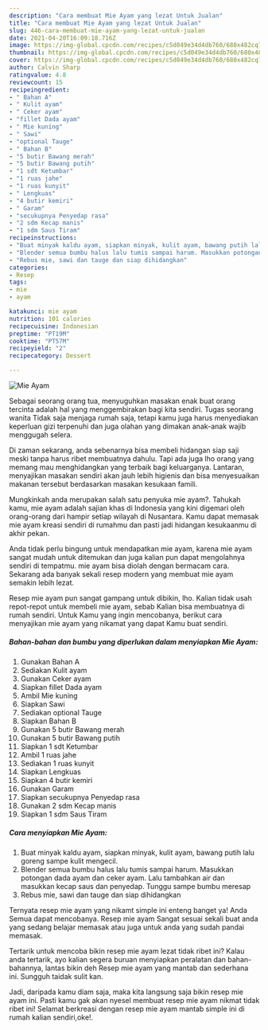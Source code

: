 ```yaml
---
description: "Cara membuat Mie Ayam yang lezat Untuk Jualan"
title: "Cara membuat Mie Ayam yang lezat Untuk Jualan"
slug: 446-cara-membuat-mie-ayam-yang-lezat-untuk-jualan
date: 2021-04-20T16:09:18.716Z
image: https://img-global.cpcdn.com/recipes/c5d049e34d4db760/680x482cq70/mie-ayam-foto-resep-utama.jpg
thumbnail: https://img-global.cpcdn.com/recipes/c5d049e34d4db760/680x482cq70/mie-ayam-foto-resep-utama.jpg
cover: https://img-global.cpcdn.com/recipes/c5d049e34d4db760/680x482cq70/mie-ayam-foto-resep-utama.jpg
author: Calvin Sharp
ratingvalue: 4.8
reviewcount: 15
recipeingredient:
- " Bahan A"
- " Kulit ayam"
- " Ceker ayam"
- "fillet Dada ayam"
- " Mie kuning"
- " Sawi"
- "optional Tauge"
- " Bahan B"
- "5 butir Bawang merah"
- "5 butir Bawang putih"
- "1 sdt Ketumbar"
- "1 ruas jahe"
- "1 ruas kunyit"
- " Lengkuas"
- "4 butir kemiri"
- " Garam"
- "secukupnya Penyedap rasa"
- "2 sdm Kecap manis"
- "1 sdm Saus Tiram"
recipeinstructions:
- "Buat minyak kaldu ayam, siapkan minyak, kulit ayam, bawang putih lalu goreng sampe kulit mengecil."
- "Blender semua bumbu halus lalu tumis sampai harum. Masukkan potongan dada ayam dan ceker ayam. Lalu tambahkan air dan masukkan kecap saus dan penyedap. Tunggu sampe bumbu meresap"
- "Rebus mie, sawi dan tauge dan siap dihidangkan"
categories:
- Resep
tags:
- mie
- ayam

katakunci: mie ayam 
nutrition: 101 calories
recipecuisine: Indonesian
preptime: "PT19M"
cooktime: "PT57M"
recipeyield: "2"
recipecategory: Dessert

---
```



![Mie Ayam](https://img-global.cpcdn.com/recipes/c5d049e34d4db760/680x482cq70/mie-ayam-foto-resep-utama.jpg)

Sebagai seorang orang tua, menyuguhkan masakan enak buat orang tercinta adalah hal yang menggembirakan bagi kita sendiri. Tugas seorang  wanita Tidak saja menjaga rumah saja, tetapi kamu juga harus menyediakan keperluan gizi terpenuhi dan juga olahan yang dimakan anak-anak wajib menggugah selera.

Di zaman  sekarang, anda sebenarnya bisa membeli hidangan siap saji meski tanpa harus ribet membuatnya dahulu. Tapi ada juga lho orang yang memang mau menghidangkan yang terbaik bagi keluarganya. Lantaran, menyajikan masakan sendiri akan jauh lebih higienis dan bisa menyesuaikan makanan tersebut berdasarkan masakan kesukaan famili. 



Mungkinkah anda merupakan salah satu penyuka mie ayam?. Tahukah kamu, mie ayam adalah sajian khas di Indonesia yang kini digemari oleh orang-orang dari hampir setiap wilayah di Nusantara. Kamu dapat memasak mie ayam kreasi sendiri di rumahmu dan pasti jadi hidangan kesukaanmu di akhir pekan.

Anda tidak perlu bingung untuk mendapatkan mie ayam, karena mie ayam sangat mudah untuk ditemukan dan juga kalian pun dapat mengolahnya sendiri di tempatmu. mie ayam bisa diolah dengan bermacam cara. Sekarang ada banyak sekali resep modern yang membuat mie ayam semakin lebih lezat.

Resep mie ayam pun sangat gampang untuk dibikin, lho. Kalian tidak usah repot-repot untuk membeli mie ayam, sebab Kalian bisa membuatnya di rumah sendiri. Untuk Kamu yang ingin mencobanya, berikut cara menyajikan mie ayam yang nikamat yang dapat Kamu buat sendiri.

<!--inarticleads1-->

##### Bahan-bahan dan bumbu yang diperlukan dalam menyiapkan Mie Ayam:

1. Gunakan  Bahan A
1. Sediakan  Kulit ayam
1. Gunakan  Ceker ayam
1. Siapkan fillet Dada ayam
1. Ambil  Mie kuning
1. Siapkan  Sawi
1. Sediakan optional Tauge
1. Siapkan  Bahan B
1. Gunakan 5 butir Bawang merah
1. Gunakan 5 butir Bawang putih
1. Siapkan 1 sdt Ketumbar
1. Ambil 1 ruas jahe
1. Sediakan 1 ruas kunyit
1. Siapkan  Lengkuas
1. Siapkan 4 butir kemiri
1. Gunakan  Garam
1. Siapkan secukupnya Penyedap rasa
1. Gunakan 2 sdm Kecap manis
1. Siapkan 1 sdm Saus Tiram




<!--inarticleads2-->

##### Cara menyiapkan Mie Ayam:

1. Buat minyak kaldu ayam, siapkan minyak, kulit ayam, bawang putih lalu goreng sampe kulit mengecil.
1. Blender semua bumbu halus lalu tumis sampai harum. Masukkan potongan dada ayam dan ceker ayam. Lalu tambahkan air dan masukkan kecap saus dan penyedap. Tunggu sampe bumbu meresap
1. Rebus mie, sawi dan tauge dan siap dihidangkan




Ternyata resep mie ayam yang nikamt simple ini enteng banget ya! Anda Semua dapat mencobanya. Resep mie ayam Sangat sesuai sekali buat anda yang sedang belajar memasak atau juga untuk anda yang sudah pandai memasak.

Tertarik untuk mencoba bikin resep mie ayam lezat tidak ribet ini? Kalau anda tertarik, ayo kalian segera buruan menyiapkan peralatan dan bahan-bahannya, lantas bikin deh Resep mie ayam yang mantab dan sederhana ini. Sungguh taidak sulit kan. 

Jadi, daripada kamu diam saja, maka kita langsung saja bikin resep mie ayam ini. Pasti kamu gak akan nyesel membuat resep mie ayam nikmat tidak ribet ini! Selamat berkreasi dengan resep mie ayam mantab simple ini di rumah kalian sendiri,oke!.

